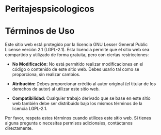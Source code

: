 # Peritajespsicologicos

# Términos de Uso

Este sitio web está protegido por la licencia GNU Lesser General Public License versión 2.1 (LGPL-2.1). Esta licencia permite que el sitio web sea compartido y utilizado de forma gratuita, pero con ciertas restricciones:

- **No Modificación:** No está permitido realizar modificaciones en el código o contenido de este sitio web. Debes usarlo tal como se proporciona, sin realizar cambios.

- **Atribución:** Debes proporcionar crédito al autor original (el titular de los derechos de autor) al utilizar este sitio web.

- **Compatibilidad:** Cualquier trabajo derivado que se base en este sitio web también debe ser distribuido bajo los mismos términos de la licencia LGPL-2.1.

Por favor, respeta estos términos cuando utilices este sitio web. Si tienes alguna pregunta o necesitas permisos adicionales, contáctanos directamente.
